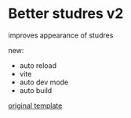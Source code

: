 # Better studres v2

improves appearance of studres

new:

-   auto reload
-   vite
-   auto dev mode
-   auto build

[original template](https://github.com/JohnBra/vite-web-extension)
